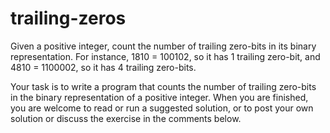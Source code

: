 # trailing-zeros

[Trailing Zeros]: https://programmingpraxis.com/2020/07/07/trailing-zero-bits/

Given a positive integer, count the number of trailing zero-bits in its binary representation. For instance, 1810 = 100102, so it has 1 trailing zero-bit, and 4810 = 1100002, so it has 4 trailing zero-bits.

Your task is to write a program that counts the number of trailing zero-bits in the binary representation of a positive integer. When you are finished, you are welcome to read or run a suggested solution, or to post your own solution or discuss the exercise in the comments below.
